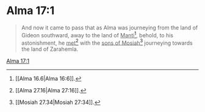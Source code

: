 # Alma 17:1

> And now it came to pass that as Alma was journeying from the land of Gideon southward, away to the land of <u>Manti</u>[^a], behold, to his astonishment, he <u>met</u>[^b] with the <u>sons of Mosiah</u>[^c] journeying towards the land of Zarahemla.

[Alma 17:1](https://www.churchofjesuschrist.org/study/scriptures/bofm/alma/17?lang=eng&id=p1#p1)


[^a]: [[Alma 16.6|Alma 16:6]].  
[^b]: [[Alma 27.16|Alma 27:16]].  
[^c]: [[Mosiah 27.34|Mosiah 27:34]].  
